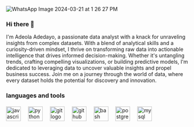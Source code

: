 
![WhatsApp Image 2024-03-21 at 1 26 27 PM](https://github.com/AnalystCam/AnalystCam/assets/152416696/b8abdeae-5c90-4492-95a0-f30685471ad8)

### Hi there 👋

I'm Adeola Adedayo, a passionate data analyst with a knack for unraveling insights from complex datasets. With a blend of analytical skills and a curiosity-driven mindset, I thrive on transforming raw data into actionable intelligence that drives informed decision-making. Whether it's untangling trends, crafting compelling visualizations, or building predictive models, I'm dedicated to leveraging data to uncover valuable insights and propel business success. Join me on a journey through the world of data, where every dataset holds the potential for discovery and innovation.

### languages and tools

####

<div align="left">
  <img src="https://cdn.jsdelivr.net/gh/devicons/devicon/icons/javascript/javascript-original.svg" height="40" alt="javascript logo"  />
  <img width="12" />
  <img src="https://cdn.jsdelivr.net/gh/devicons/devicon/icons/python/python-original.svg" height="40" alt="python logo"  />
  <img width="12" />
  <img src="https://cdn.jsdelivr.net/gh/devicons/devicon/icons/git/git-original.svg" height="40" alt="git logo"  />
  <img width="12" />
  <img src="https://cdn.jsdelivr.net/gh/devicons/devicon/icons/github/github-original.svg" height="40" alt="github logo"  />
  <img width="12" />
  <img src="https://cdn.jsdelivr.net/gh/devicons/devicon/icons/bash/bash-original.svg" height="40" alt="bash logo"  />
  <img width="12" />
  <img src="https://cdn.jsdelivr.net/gh/devicons/devicon/icons/postgresql/postgresql-original.svg" height="40" alt="postgresql logo"  />
  <img width="12" />
  <img src="https://cdn.jsdelivr.net/gh/devicons/devicon/icons/mysql/mysql-original.svg" height="40" alt="mysql logo"  />
</div>

####

<div align="left">
</div>

####
